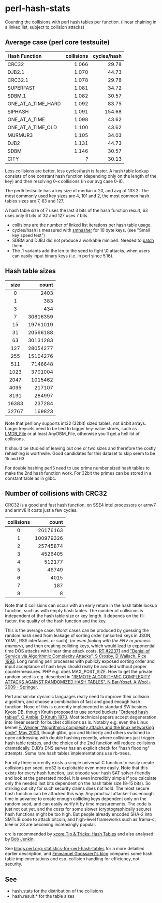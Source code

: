 perl-hash-stats
===============

Counting the collisions with perl hash tables per function.
(linear chaining in a linked list, subject to collision attacks)

Average case (perl core testsuite)
----------------------------------

| Hash Function     | collisions| cycles/hash |
|:------------------|----------:|------------:|
| CRC32             | 1.066     |    29.78    |
| DJB2.1            | 1.070     |    44.73    |
| CRC32.1           | 1.078     |    29.78    |
| SUPERFAST         | 1.081     |    34.72    |
| SDBM.1            | 1.082     |    30.57    |
| ONE_AT_A_TIME_HARD| 1.092     |    83.75    |
| SIPHASH           | 1.091     |   154.68    |
| ONE_AT_A_TIME     | 1.098     |    43.62    |
| ONE_AT_A_TIME_OLD | 1.100     |    43.62    |
| MURMUR3           | 1.105     |    34.03    |
| DJB2              | 1.131     |    44.73    |
| SDBM              | 1.146     |    30.57    |
| CITY              |   ?       |    30.13    |


Less collisions are better, less cycles/hash is faster.
A hash table lookup consists of one constant hash function
(depending only on the length of the key) and then resolving
0-x collisions (in our avg case 0-8).

The perl5 testsuite has a key size of median = 20, and avg of 133.2.
The most commonly used key sizes are 4, 101 and 2, the most common
hash tables sizes are 7, 63 and 127.

A hash table size of 7 uses the last 3 bits of the hash function result,
63 uses only 6 bits of 32 and 127 uses 7 bits.

* collisions are the number of linked list iterations per hash table usage.
* cycles/hash is measured with [smhasher](https://github.com/rurban/smhasher)
for 10 byte keys. (see "Small key speed test")
* SDBM and DJBJ did not produce a workable miniperl. Needed to [patch](https://github.com/rurban/perl-hash-stats/blob/master/sdbm%2Bdjb2.patch) them.
* The .1 variants add the len to the seed to fight \0 attacks, when users can easily input
binary keys (i.e. in perl since 5.16).

Hash table sizes
----------------

| size  |     count |
|:-----:|----------:|
|     0 |      2403 |
|     1 |       383 |
|     3 |       434 |
|     7 |  30816359 |
|    15 |  19761019 |
|    31 |  20566188 |
|    63 |  30131283 |
|   127 |  28054277 |
|   255 |  15104276 |
|   511 |   7146648 |
|  1023 |   3701004 |
|  2047 |   1015462 |
|  4095 |    217107 |
|  8191 |    284997 |
| 16383 |    237284 |
| 32767 |    169823 |

Note that perl ony supports int32 (32bit) sized tables, not 64bit arrays.
Larger keysets need to be tied to bigger key-value stores, such as
[LMDB_File](http://search.cpan.org/dist/LMDB_File/) or at least
AnyDBM_File, otherwise you'll get a hell lot of collisions.

It should be studied of leaving out one or two sizes and therefore the costly
rehashing is worthwile. Good candidates for this dataset to skip seem to be
15 and 63.

For double hashing perl5 need to use prime number sized hash tables to 
make the 2nd hash function work. For 32bit the primes can be stored
in a constant table as in glibc.


Number of collisions with CRC32
------------------------------
CRC32 is a good and fast hash function, on SSE4 intel processors or
armv7 and armv8 it costs just a few cycles.


| collisions|     count |
|:---------:|----------:|
|        0  |  26176163 |
|        1  | 100979326 |
|        2  |  25745874 |
|        3  |   4526405 |
|        4  |    512177 |
|        5  |     46749 |
|        6  |      4015 |
|        7  |       187 |
|        8  |         8 |

Note that 0 collisions can occur with an early return in the hash
table lookup function, such as with empty hash tables.
The number of collisions is independent of the hash table size or key length.
It depends on the fill factor, the quality of the hash function and the key.

This is the average case. Worst cases can be produced by guessing the random hash
seed from leakage of sorting order (unsorted keys in JSON, YAML, RSS interfaces, or such),
(_or even fooling with the ENV or process memory_), and then creating colliding keys, which
would lead to exponential time DOS attacks with linear time attack costs. [RT #22371](https://rt.perl.org/Public/Bug/Display.html?id=22371) and ["Denial of Service via Algorithmic Complexity Attacks", S Crosby, D Wallach, Rice 1993](http://www.rootsecure.net/content/downloads/pdf/dos_via_algorithmic_complexity_attack.pdf).
Long running perl processes with publicly exposed sorting order and input acceptance of hash keys
should really be avoided without proper countermeasures. PHP e.g. does MAX\_POST\_SIZE.
How to get the private random seed is e.g. described in ["REMOTE ALGORITHMIC COMPLEXITY ATTACKS AGAINST
RANDOMIZED HASH TABLES", N Bar-Yosef, A Wool - 2009 - Springer](https://www.eng.tau.ac.il/~yash/C2_039_Wool.pdf).

Perl and similar dynamic languages really need to improve their collision algorithm, and choose
a combination of fast and good enough hash function. None of this is currently implemented in
standard SW besides Kyoto DB, though Knuth proposed to use sorted buckets
["Ordered hash tables", O Amble, D Knuth 1973](http://comjnl.oxfordjournals.org/content/17/2/135.full.pdf).
Most technical papers accept degeneration into linear search for bucket collisions as is.
Notably e.g. even the Linux kernel [F. Weimer, “Algorithmic complexity attacks and the
linux networking code”, May 2003](http://www.enyo.de/fw/security/notes/linux-dst-cache-dos.html),
though glibc, gcc and libliberty and others switched to open addressing with double hashing recently,
where collisions just trigger hash table resizes, and the choice of the 2nd function will reduce
collisions dramatically.
DJB's DNS server has an explicit check for "hash flooding" attempts.
Some rare hash tables implementations use rb-trees.

For city there currently exists a simple universal C function to
easily create collisions per seed.  crc32 is exploitable even more
easily.  Note that this exists for every hash function, just encode
your hash SAT solver-friendly and look at the generated model. It is
even incredibly simple if you calculate only the needed last bits
dependent on the hash table size (8-15 bits).  So striking out city
for such security claims does not hold. The most secure hash function
can be attacked this way. Any practical attacker has enough time in
advance to create enough colliding keys dependent only on the random
seed, and can easily verify it by time measurements.  The code is just
not out yet, and the costs for some slower (cryptographically secure)
hash functions might be too high. But people already encoded SHA-2
into SMTLIB code to attack bitcoin, and high-level frameworks such as
frama-c, klee or z3 are becoming increasingly popular.

crc is recommended by [xcore Tip & Tricks: Hash Tables](http://xcore.github.io/doc_tips_and_tricks/hash-tables.html)
and also analysed by [Bob Jenkin](http://burtleburtle.net/bob/hash/examhash.html).

See [blogs.perl.org: statistics-for-perl-hash-tables](http://blogs.perl.org/users/rurban/2014/04/statistics-for-perl-hash-tables.html) for a more detailled earlier description, and
[Emmanuel Goossaert's blog](http://codecapsule.com/2013/05/13/implementing-a-key-value-store-part-5-hash-table-implementations/) compares some hash table implementations and esp. collision handling for efficiency, not security.

See
---

* hash.stats for the distribution of the collisions
* hash.result.* for the table sizes
